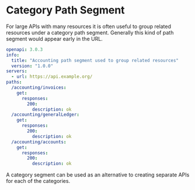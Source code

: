 # Category Path Segment

For large APIs with many resources it is often useful to group related resources under a category path segment.  Generally this kind of path segment would appear early in the URL.  

```yaml
openapi: 3.0.3
info:
  title: "Accounting path segment used to group related resources"
  version: "1.0.0"
servers:
  - url: https://api.example.org/
paths: 
  /accounting/invoices:
    get:
      responses:
        200: 
          description: ok
  /accounting/generalLedger:
    get:
      responses:
        200: 
          description: ok
  /accounting/accounts:
    get:
      responses:
        200: 
          description: ok
```

A category segment can be used as an alternative to creating separate APIs for each of the categories.